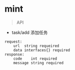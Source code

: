 # mint

>API
   
   - task/add 添加任务
	 	
	request:
		url  string requeired
		data interfaces{} required
	response:
		code    int required
		message string required
        
